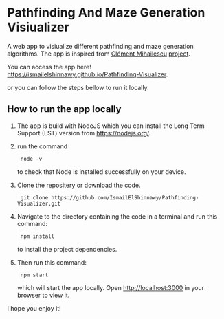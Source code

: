 # Pathfinding And Maze Generation Visiualizer

A web app to visiualize different pathfinding and maze generation algorithms. The app is inspired from [Clément Mihailescu](https://www.youtube.com/channel/UCaO6VoaYJv4kS-TQO_M-N_g) [project](https://github.com/clementmihailescu/Pathfinding-Visualizer).

You can access the app here! <https://ismailelshinnawy.github.io/Pathfinding-Visualizer>.

or you can follow the steps bellow to run it locally.

## How to run the app locally
1. The app is build with NodeJS which you can install the Long Term Support (LST) version from <https://nodejs.org/>.

1. run the command

        node -v
    to check that Node is installed successfully on your device.

2. Clone the repositery or download the code.
        
        git clone https://github.com/IsmailElShinnawy/Pathfinding-Visualizer.git
3. Navigate to the directory containing the code in a terminal and run this command:
        
        npm install
    to install the project dependencies.
4. Then run this command:
        
        npm start
    which will start the app locally. Open <http://localhost:3000> in your browser to view it.

I hope you enjoy it!